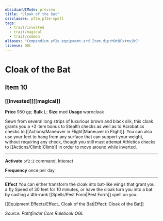 ```yaml
---
obsidianUIMode: preview
title: "Cloak of the Bat"
cssclasses: pf2e,pf2e-spell
tags:
  - trait/invested
  - trait/magical
  - trait/common
aliases: "Compendium.pf2e.equipment-srd.Item.dipcMOtBFxtmsjkS"
license: OGL
---
```

# Cloak of the Bat
## Item 10
### [[invested]][[magical]]


**Price** 950 gp; 
**Bulk** L; **Size** med
**Usage** worncloak

Sewn from several long strips of luxurious brown and black silk, this cloak grants you a +2 item bonus to Stealth checks as well as to Acrobatics checks to [[Actions/Maneuver in Flight|Maneuver in Flight]]. You can also use your feet to hang from any surface that can support your weight, without requiring any check, though you still must attempt Athletics checks to [[Actions/Climb|Climb]] in order to move around while inverted.

* * *

**Activate** `pf2:2` command, Interact

**Frequency** once per day

* * *

**Effect** You can either transform the cloak into bat-like wings that grant you a fly Speed of 30 feet for 10 minutes, or have the cloak turn you into a bat by casting a 4th-rank [[Spells/Pest Form|Pest Form]] spell on you.

[[Equipment Effects/Effect_ Cloak of the Bat|Effect: Cloak of the Bat]]

*Source: Pathfinder Core Rulebook*
*OGL*